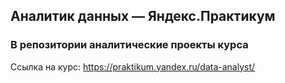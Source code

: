 ## Аналитик данных — Яндекс.Практикум

### В репозитории аналитические проекты курса 

Ссылка на курс: https://praktikum.yandex.ru/data-analyst/
